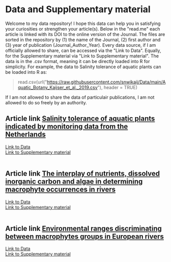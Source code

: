 # Data and Supplementary material<br />
Welcome to my data repository! I hope this data can help you in satisfying your curiosities or strengthen your article(s). Below in the "read.me" each article is linked with its DOI to the online version of the Journal. The files are sorted in the repository by (1) the name of the Journal, (2) first author and (3) year of publication (Journal_Author_Year). Every data source, if I am officially allowed to share, can be accessed via the "Link to Data". Equally, for the Supplementary material via "Link to Supplementary material". The data is in the .csv format, meaning it can be directly loaded into R for simplicity. For example, the data to Salinity tolerance of aquatic plants can be loaded into R as:

> read.csv(url("https://raw.githubusercontent.com/snwikaij/Data/main/Aquatic_Botany_Kaijser_et_al._2019.csv"), header = TRUE)

If I am not allowed to share the data of particulair publications, I am not allowed to do so freely by an authority. <br /> 

## Article link [Salinity tolerance of aquatic plants indicated by monitoring data from the Netherlands](https://doi.org/10.1016/j.aquabot.2019.103129)<br />
[Link to Data](https://github.com/snwikaij/Data/blob/main/Aquatic_Botany_Kaijser_et_al._2019.csv)<br />
[Link to Supplementary material](https://github.com/snwikaij/Data/blob/main/Aquatic_Botany_Kaijser_et_al._2019_Supplementary_information.docx)<br />
<br />

## Article link [The interplay of nutrients, dissolved inorganic carbon and algae in determining macrophyte occurrences in rivers](https://doi.org/10.1016/j.scitotenv.2021.146728)<br />
[Link to Data](https://github.com/snwikaij/Data/blob/main/STOTEN_Kaijser_et_al._2021_macrophytes.csv)<br />
[Link to Supplementary material](https://github.com/snwikaij/Data/blob/main/STOTEN_Kaijser_et_al._2021_Supplementary_information.docx)<br />
<br />

## Article link [Environmental ranges discriminating between macrophytes groups in European rivers](https://doi.org/10.1371/journal.pone.0269744)<br />
[Link to Data](https://github.com/snwikaij/Data/blob/main/PLOS_One_Kaijser_et_al._2022.csv)<br />
[Link to Supplementary material](https://github.com/snwikaij/Data/blob/main/PLOS_Kaijser_et_al._2022_Supplementary_information.docx)<br />
<br />
